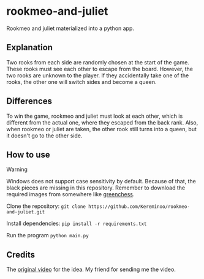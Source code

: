 # rookmeo-and-juliet
Rookmeo and juliet materialized into a python app.

## Explanation
Two rooks from each side are randomly chosen at the start of the game. These rooks must see each other to escape from the board. However, the two rooks are unknown to the player. If they accidentally take one of the rooks, the other one will switch sides and become a queen.

## Differences
To win the game, rookmeo and juliet must look at each other, which is different from the actual one, where they escaped from the back rank.
Also, when rookmeo or juliet are taken, the other rook still turns into a queen, but it doesn't go to the other side.

## How to use
> [!WARNING]
> Windows does not support case sensitivity by default. Because of that, the black pieces are missing in this repository. Remember to download the required images from somewhere like [greenchess](https://greenchess.net/info.php?item=downloads).

Clone the repository:
`git clone https://github.com/Kereminoo/rookmeo-and-juliet.git`

Install dependencies:
`pip install -r requirements.txt`

Run the program
`python main.py`

## Credits
The [original video](https://www.youtube.com/shorts/k6aI4LyrxV0) for the idea.
My friend for sending me the video.
